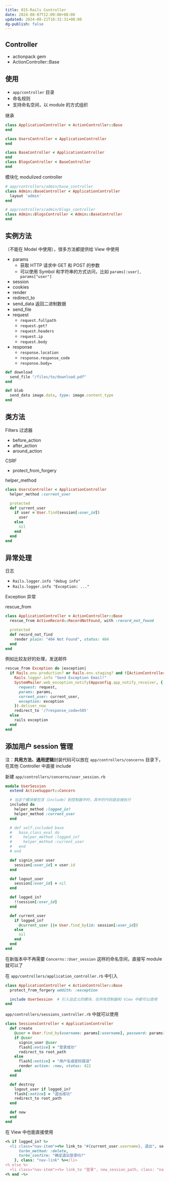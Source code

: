 ```yaml
---
title: 015-Rails Controller
date: 2024-08-07T12:09:00+08:00
updated: 2024-08-21T10:32:31+08:00
dg-publish: false
---
```


## Controller

- actionpack gem
- ActionController::Base

## 使用

- `app/controller` 目录
- 命名规则
- 支持命名空间，以 module 的方式组织

继承

```rb
class ApplicationController < ActionController::Base
end

class UsersController < ApplicationController
end

class BaseController < ApplicationController
end
class BlogsController < BaseController
end
```

模块化 modulized controller

```rb
# app/controllers/admin/base_controller
class Admin::BaseController < ApplicationController
  layout 'admin'
end

# app/controllers/admin/blogs_controller
class Admin::BlogsController < Admin::BaseController
end
```

## 实例方法

（不能在 Model 中使用），很多方法都提供给 View 中使用

- params
	- 获取 HTTP 请求中 GET 和 POST 的参数
	- 可以使用 Symbol 和字符串的方式访问，比如 `params[:user], params["user"]`
- session
- cookies
- render
- redirect_to
- send_data 返回二进制数据
- send_file
- request
	- `request.fullpath`
	- `request.get?`
	- `request.headers`
	- `request.ip`
	- `request.body`
- response
	- `response.location`
	- `response.response_code`
	- `response.body=`

```rb
def download
  send_file "/files/to/download.pdf"
end

def blob
  send_data image.data, type: image.content_type
end
```

## 类方法

Filters 过滤器

- before_action
- after_action
- around_action

CSRF

- protect_from_forgery

helper_method

```rb
class UsersController < ApplicationController
  helper_method :current_user

  protected
  def current_user
    if user = User.find(session[:user_id])
      user
    else
      nil
    end
  end
end
```

## 异常处理

日志

- `Rails.logger.info "debug info"`
- `Rails.logger.info "Exception: ..."`

Exception 异常

rescue_from

```rb
class ApplicationController < ActionController::Base
  rescue_from ActiveRecord::RecordNotFound, with :record_not_found

  protected
  def record_not_find
    render plain: "404 Not Found", status: 404
  end
end
```

例如比较友好的处理，发送邮件

```rb
rescue_from Exception do |exception|
  if Rails.env.production? or Rails.env.staging? and ![ActionController::RoutingError].include?(exception.class)
    Rails.logger.info "Send Exception Email!"
    SystemMailer.web_exception_notify(Appconfig.app_notify_receiver, {
      request: request, 
      params: params,
      current_user: current_user,
      exception: exception
    }).deliver_now
    redirect_to '/?response_code=505'
  else
    rails exception
  end
end
```

## 添加用户 session 管理

注：**共用方法、通用逻辑**封装代码可以放在 `app/controllers/concerns` 目录下，在其他 Controller 中直接 include

新建 `app/controllers/concerns/user_session.rb`

```rb
module UserSession
  extend ActiveSupport::Concern

  # 当这个模块被包含（include）到控制器中时，其中的代码就会被执行
  included do
    helper_method :logged_in?
    helper_method :current_user
  end

  # def self.included base
  #   base.class_eval do
  #     helper_method :logged_in?
  #     helper_method :current_user
  #   end
  # end

  def signin_user user
    session[:user_id] = user.id
  end

  def logout_user
    session[:user_id] = nil
  end

  def logged_in?
    !!session[:user_id]
  end

  def current_user
    if logged_in?
      @current_user ||= User.find_by(id: session[:user_id])
    else
      nil
    end
  end
end
```

在新版本中不再需要 `Concerns::User_session` 这样的命名空间，直接写 module 就可以了

在 `app/controllers/application_controller.rb` 中引入

```rb
class ApplicationController < ActionController::Base
  protect_from_forgery wddith: :exception

  include UserSession  # 引入自定义的模块，在所有控制器和 View 中都可以使用
end
```

`app/controllers/sessions_controller.rb` 中就可以使用

```rb
class SessionsController < ApplicationController
  def create
    @user = User.find_by(username: params[:username], password: params[:password])
    if @user
      signin_user @user
      flash[:notice] = "登录成功"
      redirect_to root_path
    else
      flash[:notice] = "用户名或密码错误"
      render action: :new, status: 422
    end
  end

  def destroy
    logout_user if logged_in?
    flash[:notice] = "退出成功"
    redirect_to root_path
  end

  def new
  end
end
```

在 View 中也能直接使用

```rb
<% if logged_in? %>
  <li class="nav-item"><%= link_to "#{current_user.username}, 退出", session_path(session[:user_id]), data: {
      turbo_method: :delete,
      turbo_confirm: "确定退出登录吗?"
    }, class: "nav-link" %></li>
<% else %>
  <li class="nav-item"><%= link_to "登录", new_session_path, class: "nav-link" %></li>
<% end -%>
```
